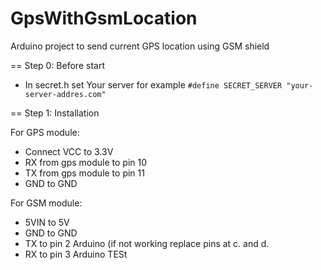# GpsWithGsmLocation
Arduino project to send current GPS location using GSM shield

== Step 0: Before start
- In secret.h set Your server for example ```#define SECRET_SERVER "your-server-addres.com"```

== Step 1: Installation

For GPS module:
 - Connect VCC to 3.3V
 - RX from gps module to pin 10
 - TX from gps module to pin 11
 - GND to GND

For GSM module:
 - 5VIN to 5V 
 - GND to GND 
 - TX to pin 2 Arduino (if not working replace pins at c. and d.
 - RX to pin 3 Arduino
TESt
